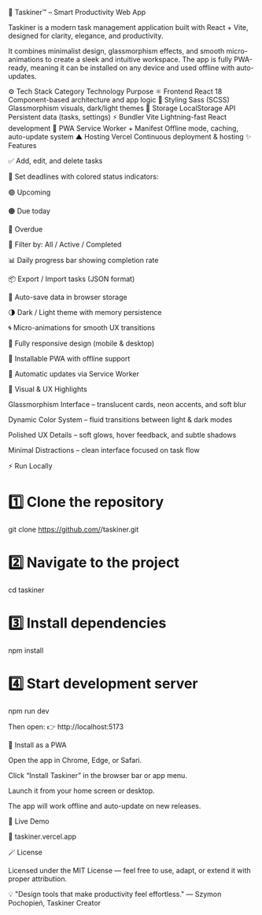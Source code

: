 🧠 Taskiner™ – Smart Productivity Web App

Taskiner is a modern task management application built with React + Vite,
designed for clarity, elegance, and productivity.

It combines minimalist design, glassmorphism effects, and smooth micro-animations to create a sleek and intuitive workspace.
The app is fully PWA-ready, meaning it can be installed on any device and used offline with auto-updates.

⚙️ Tech Stack
Category	Technology	Purpose
⚛️ Frontend	React 18	Component-based architecture and app logic
🎨 Styling	Sass (SCSS)	Glassmorphism visuals, dark/light themes
💾 Storage	LocalStorage API	Persistent data (tasks, settings)
⚡ Bundler	Vite	Lightning-fast React development
🔁 PWA	Service Worker + Manifest	Offline mode, caching, auto-update system
▲ Hosting	Vercel	Continuous deployment & hosting
✨ Features

✅ Add, edit, and delete tasks

📅 Set deadlines with colored status indicators:

🟢 Upcoming

🟠 Due today

🔴 Overdue

🔄 Filter by: All / Active / Completed

📊 Daily progress bar showing completion rate

📦 Export / Import tasks (JSON format)

💾 Auto-save data in browser storage

🌗 Dark / Light theme with memory persistence

🌀 Micro-animations for smooth UX transitions

📱 Fully responsive design (mobile & desktop)

🧩 Installable PWA with offline support

🚀 Automatic updates via Service Worker

💎 Visual & UX Highlights

Glassmorphism Interface – translucent cards, neon accents, and soft blur

Dynamic Color System – fluid transitions between light & dark modes

Polished UX Details – soft glows, hover feedback, and subtle shadows

Minimal Distractions – clean interface focused on task flow

⚡ Run Locally
# 1️⃣ Clone the repository
git clone https://github.com/<your-username>/taskiner.git

# 2️⃣ Navigate to the project
cd taskiner

# 3️⃣ Install dependencies
npm install

# 4️⃣ Start development server
npm run dev


Then open:
👉 http://localhost:5173

📲 Install as a PWA

Open the app in Chrome, Edge, or Safari.

Click “Install Taskiner” in the browser bar or app menu.

Launch it from your home screen or desktop.

The app will work offline and auto-update on new releases.

🚀 Live Demo

🔗 taskiner.vercel.app

🪄 License

Licensed under the MIT License — feel free to use, adapt, or extend it with proper attribution.

💡 "Design tools that make productivity feel effortless."
— Szymon Pochopień, Taskiner Creator
